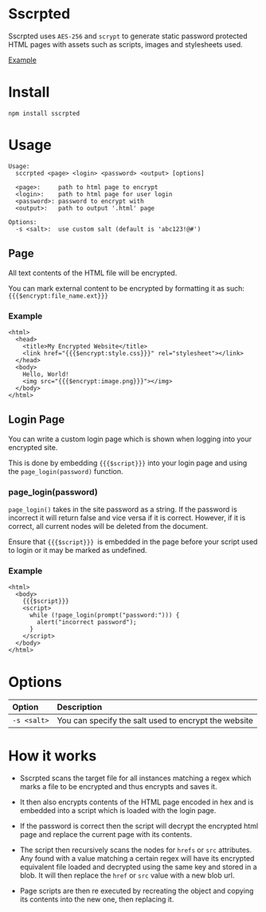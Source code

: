 # Sscrpted

Sscrpted uses `AES-256` and `scrypt` to generate static password protected HTML
pages with assets such as scripts, images and stylesheets used.

[Example](https://vv4t.github.io/demo/pwd/)

# Install

`npm install sscrpted`

# Usage

```
Usage:
  sccrpted <page> <login> <password> <output> [options]

  <page>:     path to html page to encrypt
  <login>:    path to html page for user login
  <password>: password to encrypt with
  <output>:   path to output '.html' page

Options:
  -s <salt>:  use custom salt (default is 'abc123!@#')
```

## Page

All text contents of the HTML file will be encrypted.

You can mark external content to be encrypted by formatting it as such:
`{{{$encrypt:file_name.ext}}}`

### Example

```
<html>
  <head>
    <title>My Encrypted Website</title>
    <link href="{{{$encrypt:style.css}}}" rel="stylesheet"></link>
  </head>
  <body>
    Hello, World!
    <img src="{{{$encrypt:image.png}}}"></img>
  </body>
</html>

```

## Login Page

You can write a custom login page which is shown when logging into your
encrypted site.

This is done by embedding `{{{$script}}}` into your login page and using the
`page_login(password)` function.

### page_login(password)

`page_login()` takes in the site password as a string. If the password is
incorrect it will return false and vice versa if it is correct. However, if it
is correct, all current nodes will be deleted from the document.

Ensure that `{{{$script}}} `is embedded in the page before your script used to
login or it may be marked as undefined.

### Example

```
<html>
  <body>
    {{{$script}}}
    <script>
      while (!page_login(prompt("password:"))) {
        alert("incorrect password");
      }
    </script>
  </body>
</html>
```

# Options

| Option           | Description |
| :--              | :---        |
| `-s <salt>`      | You can specify the salt used to encrypt the website |

# How it works

- Sscrpted scans the target file for all instances matching a regex which marks
  a file to be encrypted and thus encrypts and saves it.

- It then also encrypts contents of the HTML page encoded in hex and is embedded
  into a script which is loaded with the login page.

- If the password is correct then the script will decrypt the encrypted html
  page and replace the current page with its contents.

- The script then recursively scans the nodes for `hrefs` or `src` attributes.
  Any found with a value matching a certain regex will have its encrypted
  equivalent file loaded and decrypted using the same key and stored in a blob.
  It will then replace the `href` or `src` value with a new blob url.

- Page scripts are then re executed by recreating the object and copying its
  contents into the new one, then replacing it.
